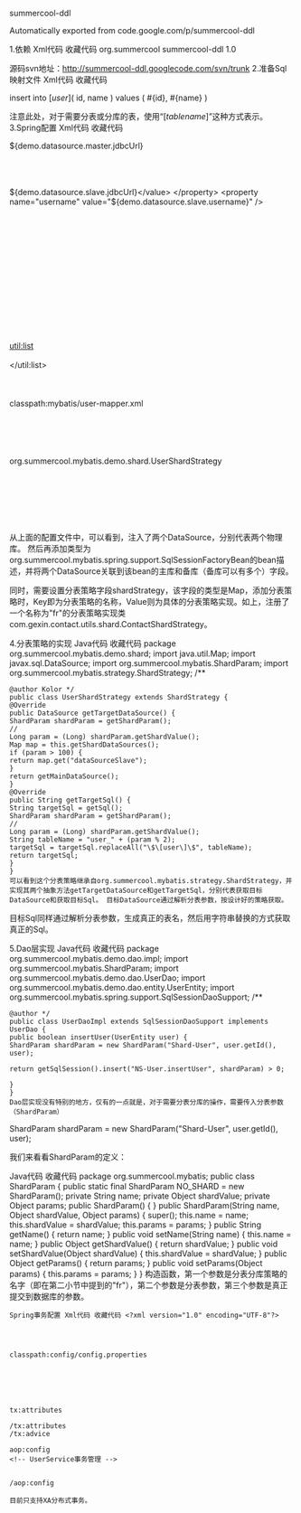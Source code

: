 
summercool-ddl

Automatically exported from code.google.com/p/summercool-ddl

1.依赖 Xml代码 收藏代码
org.summercool
summercool-ddl
1.0

源码svn地址：http://summercool-ddl.googlecode.com/svn/trunk 2.准备Sql映射文件 Xml代码 收藏代码 <?xml version="1.0" encoding="UTF-8" ?>
<!DOCTYPE mapper PUBLIC "-//mybatis.org//DTD Mapper 3.0//EN" ">


insert into $[user]$(
id,
name
) values (
#{id},
#{name}
)


注意此处，对于需要分表或分库的表，使用“$[table name]$”这种方式表示。 3.Spring配置 Xml代码 收藏代码 <?xml version="1.0" encoding="UTF-8"?>




${demo.datasource.master.jdbcUrl}












<bean id="dataSourceSlave" class="com.jolbox.bonecp.BoneCPDataSource"  
    destroy-method="close">  
    <property name="driverClass" value="com.mysql.jdbc.Driver" />  
    <property name="jdbcUrl">  
        <value>${demo.datasource.slave.jdbcUrl}</value>  
    </property>  
    <property name="username" value="${demo.datasource.slave.username}" />  
    <property name="password" value="${demo.datasource.slave.password}" />  
    <property name="idleConnectionTestPeriodInMinutes" value="5" />  
    <property name="idleMaxAgeInMinutes" value="30" />  
    <property name="maxConnectionsPerPartition" value="30" />  
    <property name="minConnectionsPerPartition" value="5" />  
    <property name="partitionCount" value="2" />  
    <property name="acquireIncrement" value="5" />  
    <property name="statementsCacheSize" value="150" />  
    <property name="releaseHelperThreads" value="8" />  
    <property name="connectionTestStatement" value="select 1 from dual" />  
</bean>  
<bean id="demoSqlSessionFactory"  
    class="org.summercool.mybatis.spring.support.SqlSessionFactoryBean">  
    <property name="mainDataSource" ref="dataSourceMaster" />  
    <property name="shardDataSourceList">  
        <util:list>  
            <ref bean="dataSourceSlave" />  
        </util:list>  
    </property>  
    <property name="mapperLocations">  
        <array>  
            <value>classpath:mybatis/user-mapper.xml</value>  
        </array>  
    </property>  
    <property name="shardStrategy">  
        <map>  
            <entry key="Shard-User">  
                <value>org.summercool.mybatis.demo.shard.UserShardStrategy</value>  
            </entry>  
        </map>  
    </property>  
</bean>  
<bean id="userDao" class="org.summercool.mybatis.demo.dao.impl.UserDaoImpl">  
    <property name="sqlSessionFactory" ref="demoSqlSessionFactory"/>  
</bean>  


从上面的配置文件中，可以看到，注入了两个DataSource，分别代表两个物理库。 然后再添加类型为org.summercool.mybatis.spring.support.SqlSessionFactoryBean的bean描述，并将两个DataSource关联到该bean的主库和备库（备库可以有多个）字段。

同时，需要设置分表策略字段shardStrategy，该字段的类型是Map，添加分表策略时，Key即为分表策略的名称，Value则为具体的分表策略实现。如上，注册了一个名称为"fr"的分表策略实现类com.gexin.contact.utils.shard.ContactShardStrategy。

4.分表策略的实现 Java代码 收藏代码 package org.summercool.mybatis.demo.shard;
import java.util.Map;
import javax.sql.DataSource;
import org.summercool.mybatis.ShardParam;
import org.summercool.mybatis.strategy.ShardStrategy;
/**

    @author Kolor */
    public class UserShardStrategy extends ShardStrategy {
    @Override
    public DataSource getTargetDataSource() {
    ShardParam shardParam = getShardParam();
    //
    Long param = (Long) shardParam.getShardValue();
    Map map = this.getShardDataSources();
    if (param > 100) {
    return map.get("dataSourceSlave");
    }
    return getMainDataSource();
    }
    @Override
    public String getTargetSql() {
    String targetSql = getSql();
    ShardParam shardParam = getShardParam();
    //
    Long param = (Long) shardParam.getShardValue();
    String tableName = "user_" + (param % 2);
    targetSql = targetSql.replaceAll("\$\[user\]\$", tableName);
    return targetSql;
    }
    }
    可以看到这个分表策略继承自org.summercool.mybatis.strategy.ShardStrategy，并实现其两个抽象方法getTargetDataSource和getTargetSql，分别代表获取目标DataSource和获取目标Sql。 目标DataSource通过解析分表参数，按设计好的策略获取。

目标Sql同样通过解析分表参数，生成真正的表名，然后用字符串替换的方式获取真正的Sql。

5.Dao层实现 Java代码 收藏代码 package org.summercool.mybatis.demo.dao.impl;
import org.summercool.mybatis.ShardParam;
import org.summercool.mybatis.demo.dao.UserDao;
import org.summercool.mybatis.demo.dao.entity.UserEntity;
import org.summercool.mybatis.spring.support.SqlSessionDaoSupport;
/**


    @author */
    public class UserDaoImpl extends SqlSessionDaoSupport implements UserDao {
    public boolean insertUser(UserEntity user) {
    ShardParam shardParam = new ShardParam("Shard-User", user.getId(), user);

    return getSqlSession().insert("NS-User.insertUser", shardParam) > 0;  

    }
    }
    Dao层实现没有特别的地方，仅有的一点就是，对于需要分表分库的操作，需要传入分表参数（ShardParam）

ShardParam shardParam = new ShardParam("Shard-User", user.getId(), user);

我们来看看ShardParam的定义：

Java代码 收藏代码 package org.summercool.mybatis;
public class ShardParam {
public static final ShardParam NO_SHARD = new ShardParam();
private String name;
private Object shardValue;
private Object params;
public ShardParam() {
}
public ShardParam(String name, Object shardValue, Object params) {
super();
this.name = name;
this.shardValue = shardValue;
this.params = params;
}
public String getName() {
return name;
}
public void setName(String name) {
this.name = name;
}
public Object getShardValue() {
return shardValue;
}
public void setShardValue(Object shardValue) {
this.shardValue = shardValue;
}
public Object getParams() {
return params;
}
public void setParams(Object params) {
this.params = params;
}
}
构造函数，第一个参数是分表分库策略的名字（即在第二小节中提到的"fr"），第二个参数是分表参数，第三个参数是真正提交到数据库的参数。

    Spring事务配置 Xml代码 收藏代码 <?xml version="1.0" encoding="UTF-8"?>




    classpath:config/config.properties






    tx:attributes

    /tx:attributes
    /tx:advice

    aop:config
    <!-- UserService事务管理 -->


    /aop:config

    目前只支持XA分布式事务。
